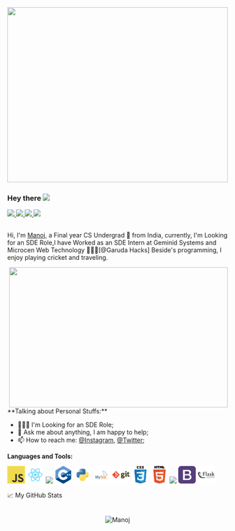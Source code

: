 <img src="https://i.pinimg.com/originals/18/a4/94/18a4949fc9c8067172d3b96e302e7097.gif" width="100%" height="400px"/>

### Hey there <img src="https://media.giphy.com/media/hvRJCLFzcasrR4ia7z/giphy.gif" width="25px">

<div>
  <a href="https://www.linkedin.com/in/mjmaurya">
  <img src="https://img.icons8.com/fluent/48/000000/linkedin.png"/>
</a>

<a href="https://www.instagram.com/manojbce">
 <img src="https://img.icons8.com/color/48/000000/instagram-new--v1.png"/>
</a>
<a href="https://www.twitter.com/gcssmanoj">
  <img src="https://img.icons8.com/fluent/48/000000/twitter.png"/>
</a>
<a href="https://www.youtube.com/codescript">
  <img src="https://img.icons8.com/color/48/000000/youtube-play.png"/>
</a>
</div>




<br />


Hi, I'm [Manoj](http://mjmaurya.github.io/), a Final year CS Undergrad 🚀 from India, currently, I'm Looking for an SDE Role,I have Worked as an SDE Intern at Geminid Systems and Microcen Web Technology 👨🏽‍💼[@Garuda Hacks] Beside's programming, I enjoy playing cricket and traveling.
  
  <img align="right" width="500" height="320" src="https://cdn.dribbble.com/users/1235346/screenshots/3956212/dribbble_01.gif"/>
**Talking about Personal Stuffs:**

- 👨🏽‍💻 I'm Looking for an SDE Role; 
- 💬 Ask me about anything, I am happy to help;
- 📫 How to reach me: [@Instagram](https://instagram.com/mj_manojk), [@Twitter](https://twitter.com/gcssmanoj);


**Languages and Tools:**  


<code><img height="40" src="https://raw.githubusercontent.com/github/explore/80688e429a7d4ef2fca1e82350fe8e3517d3494d/topics/javascript/javascript.png"></code>
<code><img height="40" src="https://raw.githubusercontent.com/github/explore/80688e429a7d4ef2fca1e82350fe8e3517d3494d/topics/react/react.png"></code>
<code><img src="https://img.icons8.com/color/48/000000/nodejs.png"/></code>
<code><img height="40" src="https://raw.githubusercontent.com/github/explore/80688e429a7d4ef2fca1e82350fe8e3517d3494d/topics/cpp/cpp.png"></code>
<code><img height="40" src="https://raw.githubusercontent.com/github/explore/80688e429a7d4ef2fca1e82350fe8e3517d3494d/topics/python/python.png"></code>
<code><img height="40" src="https://raw.githubusercontent.com/github/explore/80688e429a7d4ef2fca1e82350fe8e3517d3494d/topics/mysql/mysql.png"></code>
<code><img height="40" src="https://raw.githubusercontent.com/github/explore/80688e429a7d4ef2fca1e82350fe8e3517d3494d/topics/git/git.png"></code>
<code><img height="40" src="https://raw.githubusercontent.com/github/explore/80688e429a7d4ef2fca1e82350fe8e3517d3494d/topics/css/css.png"></code>
<code><img height="40" src="https://raw.githubusercontent.com/github/explore/80688e429a7d4ef2fca1e82350fe8e3517d3494d/topics/html/html.png"></code>
<code><img src="https://img.icons8.com/color/48/000000/php.png"/></code>
<code><img height="40" src="https://raw.githubusercontent.com/github/explore/80688e429a7d4ef2fca1e82350fe8e3517d3494d/topics/bootstrap/bootstrap.png"></code>
<code><img height="40" src="https://raw.githubusercontent.com/github/explore/80688e429a7d4ef2fca1e82350fe8e3517d3494d/topics/flask/flask.png"></code>


<summary>📈 My GitHub Stats</summary>
<br>

<p align="center"><img align="center" src="https://github-readme-stats.vercel.app/api?username=mjmaurya&show_icons=true&theme=nightowl" alt="Manoj" /></p>


<p align="center"><img align="center" src="https://github-readme-streak-stats.herokuapp.com/?user=mjmaurya&theme=nightowl" alt="" /></p>

